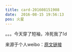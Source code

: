 ```yaml
---
title: card-201608151908
date:  2016-08-15 19:56:13
pos: 火星
---
```

。。。今天穿了短袖，冷死我了<span class="url-icon"><img alt=[doge] src="https://h5.sinaimg.cn/m/emoticon/icon/others/d_doge-be7f768d78.png" style="width:1em; height:1em;" /></span>

来源于个人weibo：[原文链接](https://m.weibo.cn/status/E3HCezqY3?mblogid=E3HCezqY3)